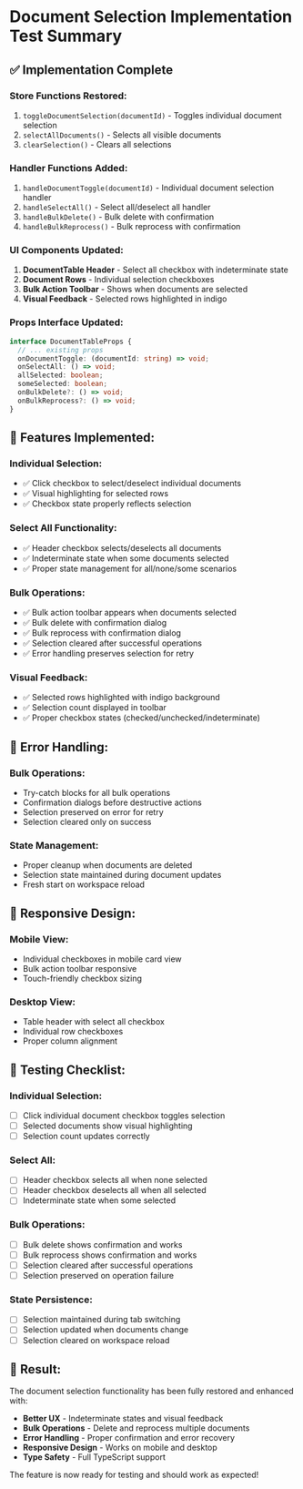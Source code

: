 # Document Selection Implementation Test Summary

## ✅ **Implementation Complete**

### **Store Functions Restored:**

1. `toggleDocumentSelection(documentId)` - Toggles individual document selection
2. `selectAllDocuments()` - Selects all visible documents
3. `clearSelection()` - Clears all selections

### **Handler Functions Added:**

1. `handleDocumentToggle(documentId)` - Individual document selection handler
2. `handleSelectAll()` - Select all/deselect all handler
3. `handleBulkDelete()` - Bulk delete with confirmation
4. `handleBulkReprocess()` - Bulk reprocess with confirmation

### **UI Components Updated:**

1. **DocumentTable Header** - Select all checkbox with indeterminate state
2. **Document Rows** - Individual selection checkboxes
3. **Bulk Action Toolbar** - Shows when documents are selected
4. **Visual Feedback** - Selected rows highlighted in indigo

### **Props Interface Updated:**

```typescript
interface DocumentTableProps {
  // ... existing props
  onDocumentToggle: (documentId: string) => void;
  onSelectAll: () => void;
  allSelected: boolean;
  someSelected: boolean;
  onBulkDelete?: () => void;
  onBulkReprocess?: () => void;
}
```

## 🎯 **Features Implemented:**

### **Individual Selection:**

- ✅ Click checkbox to select/deselect individual documents
- ✅ Visual highlighting for selected rows
- ✅ Checkbox state properly reflects selection

### **Select All Functionality:**

- ✅ Header checkbox selects/deselects all documents
- ✅ Indeterminate state when some documents selected
- ✅ Proper state management for all/none/some scenarios

### **Bulk Operations:**

- ✅ Bulk action toolbar appears when documents selected
- ✅ Bulk delete with confirmation dialog
- ✅ Bulk reprocess with confirmation dialog
- ✅ Selection cleared after successful operations
- ✅ Error handling preserves selection for retry

### **Visual Feedback:**

- ✅ Selected rows highlighted with indigo background
- ✅ Selection count displayed in toolbar
- ✅ Proper checkbox states (checked/unchecked/indeterminate)

## 🔧 **Error Handling:**

### **Bulk Operations:**

- Try-catch blocks for all bulk operations
- Confirmation dialogs before destructive actions
- Selection preserved on error for retry
- Selection cleared only on success

### **State Management:**

- Proper cleanup when documents are deleted
- Selection state maintained during document updates
- Fresh start on workspace reload

## 📱 **Responsive Design:**

### **Mobile View:**

- Individual checkboxes in mobile card view
- Bulk action toolbar responsive
- Touch-friendly checkbox sizing

### **Desktop View:**

- Table header with select all checkbox
- Individual row checkboxes
- Proper column alignment

## 🧪 **Testing Checklist:**

### **Individual Selection:**

- [ ] Click individual document checkbox toggles selection
- [ ] Selected documents show visual highlighting
- [ ] Selection count updates correctly

### **Select All:**

- [ ] Header checkbox selects all when none selected
- [ ] Header checkbox deselects all when all selected
- [ ] Indeterminate state when some selected

### **Bulk Operations:**

- [ ] Bulk delete shows confirmation and works
- [ ] Bulk reprocess shows confirmation and works
- [ ] Selection cleared after successful operations
- [ ] Selection preserved on operation failure

### **State Persistence:**

- [ ] Selection maintained during tab switching
- [ ] Selection updated when documents change
- [ ] Selection cleared on workspace reload

## 🎉 **Result:**

The document selection functionality has been fully restored and enhanced with:

- **Better UX** - Indeterminate states and visual feedback
- **Bulk Operations** - Delete and reprocess multiple documents
- **Error Handling** - Proper confirmation and error recovery
- **Responsive Design** - Works on mobile and desktop
- **Type Safety** - Full TypeScript support

The feature is now ready for testing and should work as expected!
